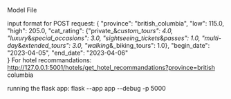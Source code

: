 Model File


input format for POST request:
{
    "province": "british_columbia",
    "low": 115.0,
    "high": 205.0,
    "cat_rating": {"private_&_custom_tours": 4.0, "luxury_&_special_occasions": 3.0, "sightseeing_tickets_&_passes": 1.0, "multi-day_&_extended_tours": 3.0, "walking_&_biking_tours": 1.0},
    "begin_date": "2023-04-05",
    "end_date": "2023-04-06"   
}
For hotel recommandations:
http://127.0.0.1:5001/hotels/get_hotel_recommandations?province=british columbia

running the flask app:
    flask --app app --debug -p 5000
